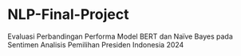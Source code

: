 # NLP-Final-Project
Evaluasi Perbandingan Performa Model BERT dan Naïve Bayes pada Sentimen Analisis Pemilihan Presiden Indonesia 2024
